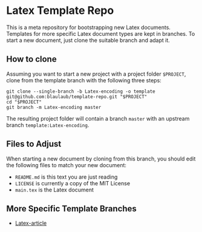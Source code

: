 # Latex Template Repo

This is a meta repository for bootstrapping new Latex documents.
Templates for more specific Latex document types are kept in branches.
To start a new document, just clone the suitable branch and adapt it.

## How to clone

Assuming you want to start a new project with a project folder `$PROJECT`,
clone from the template branch with the following three steps:

```
git clone --single-branch -b Latex-encoding -o template git@github.com:blaulaub/template-repo.git "$PROJECT"
cd "$PROJECT"
git branch -m Latex-encoding master
```

The resulting project folder will contain a branch `master` with an upstream
branch `template:Latex-encoding`.

## Files to Adjust

When starting a new document by cloning from this branch, you should edit the
following files to match your new document:

- `README.md` is this text you are just reading
- `LICENSE` is currently a copy of the MIT License
- `main.tex` is the Latex document

## More Specific Template Branches

- [Latex-article](https://github.com/blaulaub/template-repo/tree/Latex-article)
